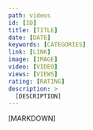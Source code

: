 ```yaml
---
path: videos
id: [ID]
title: [TITLE]
date: [DATE]
keywords: [CATEGORIES]
link: [LINK]
image: [IMAGE]
video: [VIDEO]
views: [VIEWS]
rating: [RATING]
description: >
  [DESCRIPTION]
---
```


[MARKDOWN]
